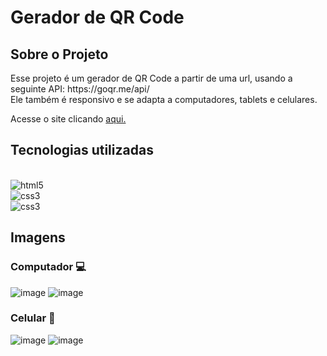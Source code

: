 # Gerador de QR Code

## Sobre o Projeto
<p>Esse projeto é um gerador de QR Code a partir de uma url, usando a seguinte API: https://goqr.me/api/ <br>
Ele também é responsivo e se adapta a computadores, tablets e celulares.</p>

Acesse o site clicando [aqui.](https://enniohenrique.github.io/geradorQRCode/)

## Tecnologias utilizadas 

<div style="display: inline_block"><br/>
    <img align="center "alt="html5" src="https://img.shields.io/badge/HTML5-E34F26?style=for-the-badge&logo=html5&logoColor=white">
    <br/>
    <img align="center "alt="css3" src="https://img.shields.io/badge/CSS3-1572B6?style=for-the-badge&logo=css3&logoColor=white">
    <br/>
    <img align="center "alt="css3" src="https://img.shields.io/badge/JavaScript-F7DF1E?style=for-the-badge&logo=javascript&logoColor=black">

</div>


## Imagens

### Computador 💻
![image](https://user-images.githubusercontent.com/89741211/167975091-86d786e9-435a-4581-b594-c546d3007872.png)
![image](https://user-images.githubusercontent.com/89741211/167975275-94e18aa3-53ad-4b86-96c1-1ec9902f0a54.png)
### Celular 📱 

![image](https://user-images.githubusercontent.com/89741211/167975383-5412d8cb-2a58-4a13-b86f-38d8df67707e.png)
![image](https://user-images.githubusercontent.com/89741211/167975345-aa6aac1e-519c-4a07-837e-f7ca0f3f43be.png)
